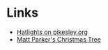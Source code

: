  # Links

* [Hatlights on pikesley.org](https://sam.pikesley.org/projects/hatlights/)
* [Matt Parker's Christmas Tree](https://www.youtube.com/watch?v=WuMRJf6B5Q4)
